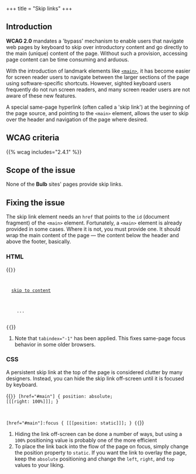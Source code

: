 +++
title = "Skip links"
+++

## Introduction

**WCAG 2.0** mandates a 'bypass' mechanism to enable users that navigate web pages by keyboard to skip over introductory content and go directly to the main (unique) content of the page. Without such a provision, accessing page content can be time consuming and arduous.

With the introduction of landmark elements like [`<main>`](https://www.w3.org/TR/wai-aria-practices/examples/landmarks/main.html), it has become easier for screen reader users to navigate between the larger sections of the page using software-specific shortcuts. However, sighted keyboard users frequently do not run screen readers, and many screen reader users are not aware of these new features.

A special same-page hyperlink (often called a 'skip link') at the beginning of the page source, and pointing to the `<main>` element, allows the user to skip over the header and navigation of the page where desired.

## WCAG criteria

{{% wcag includes="2.4.1" %}}

## Scope of the issue

None of the **Bulb** sites' pages provide skip links.

## Fixing the issue

The skip link element needs an `href` that points to the `id` (document fragment) of the `<main>` element. Fortunately, a `<main>` element is already provided in some cases. Where it is not, you must provide one. It should wrap the main content of the page — the content below the header and above the footer, basically.

### HTML

{{<code numbered="true">}}
<body>
  <a href="#main">skip to content</a>
  <!-- header and navigation, etc -->
  <main id="main" [[[tabindex="-1"]]]>
    ...
  </main>
{{</code>}}

1. Note that `tabindex="-1"` has been applied. This fixes same-page focus behavior in some older browsers.

### CSS

A persistent skip link at the top of the page is considered clutter by many designers. Instead, you can hide the skip link off-screen until it is focused by keyboard.

{{<code numbered="true">}}
[href="#main"] {
  position: absolute;
  [[[right: 100%]]];
}

[href="#main"]:focus {
  [[[position: static]]];
}
{{</code>}}

1. Hiding the link off-screen can be done a number of ways, but using a `100%` positioning value is probably one of the more efficient
2. To place the link back into the flow of the page on focus, simply change the position property to `static`. If you want the link to overlay the page, keep the `absolute` positioning and change  the `left`, `right`, and `top` values to your liking.
